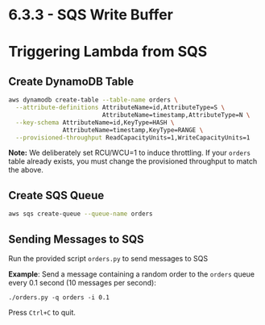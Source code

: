 # 6.3.3 - SQS Write Buffer

# Triggering Lambda from SQS

## Create DynamoDB Table

```sh
aws dynamodb create-table --table-name orders \
  --attribute-definitions AttributeName=id,AttributeType=S \
                          AttributeName=timestamp,AttributeType=N \
  --key-schema AttributeName=id,KeyType=HASH \
               AttributeName=timestamp,KeyType=RANGE \
  --provisioned-throughput ReadCapacityUnits=1,WriteCapacityUnits=1
```

**Note:** We deliberately set RCU/WCU=1 to induce throttling. If your `orders` table already exists, you must change the provisioned throughput to match the above.

## Create SQS Queue

```sh
aws sqs create-queue --queue-name orders
```

## Sending Messages to SQS

Run the provided script `orders.py` to send messages to SQS

**Example**: Send a message containing a random order to the `orders` queue every 0.1 second (10 messages per second):

`./orders.py -q orders -i 0.1`

Press `Ctrl+C` to quit.
